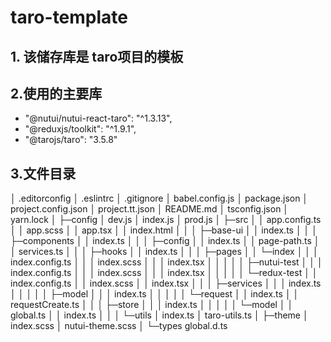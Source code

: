 # taro-template

## 1. 该储存库是 taro项目的模板

## 2.使用的主要库

-  "@nutui/nutui-react-taro": "^1.3.13",
-  "@reduxjs/toolkit": "^1.9.1",
-  "@tarojs/taro": "3.5.8"

## 3.文件目录

│  .editorconfig
│  .eslintrc
│  .gitignore
│  babel.config.js
│  package.json
│  project.config.json
│  project.tt.json
│  README.md
│  tsconfig.json
│  yarn.lock
│
├─config
│      dev.js
│      index.js
│      prod.js
│
├─src
│  │  app.config.ts
│  │  app.scss
│  │  app.tsx
│  │  index.html
│  │
│  ├─base-ui
│  │      index.ts
│  │
│  ├─components
│  │      index.ts
│  │
│  ├─config
│  │      index.ts
│  │      page-path.ts
│  │      services.ts
│  │
│  ├─hooks
│  │      index.ts
│  │
│  ├─pages
│  │  └─index
│  │      │  index.config.ts
│  │      │  index.scss
│  │      │  index.tsx
│  │      │
│  │      ├─nutui-test
│  │      │      index.config.ts
│  │      │      index.scss
│  │      │      index.tsx
│  │      │
│  │      └─redux-test
│  │              index.config.ts
│  │              index.scss
│  │              index.tsx
│  │
│  ├─services
│  │  │  index.ts
│  │  │
│  │  ├─model
│  │  │      index.ts
│  │  │
│  │  └─request
│  │          index.ts
│  │          requestCreate.ts
│  │
│  ├─store
│  │  │  index.ts
│  │  │
│  │  └─model
│  │          global.ts
│  │          index.ts
│  │
│  └─utils
│          index.ts
│          taro-utils.ts
│
├─theme
│      index.scss
│      nutui-theme.scss
│
└─types
        global.d.ts
